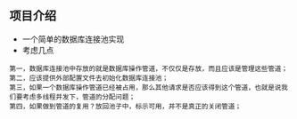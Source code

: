 ## 项目介绍

- 一个简单的数据库连接池实现
- 考虑几点
```$xslt
第一，数据库连接池中存放的就是数据库操作管道，不仅仅是存放，而且应该是管理这些管道；
第二，应该提供外部配置文件去初始化数据库连接池；
第三，如果一个数据库操作管道已经被占用，那么其他请求是否应该得到这个管道，也就是说我们要考虑多线程并发下，管道的分配问题；
第四，如果做到管道的复用？放回池子中，标示可用，并不是真正的关闭管道；
```